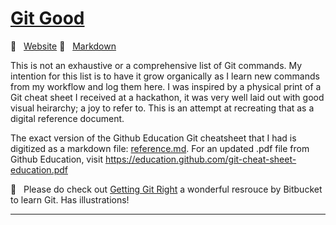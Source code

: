 # [Git Good](reference.md)
🔗  &nbsp; [Website](url)
📃 &nbsp; [Markdown](reference.md)

This is not an exhaustive or a comprehensive list of Git commands. My intention for this list is to have it grow organically as I learn new commands from my workflow and log them here. I was inspired by a physical print of a Git cheat sheet I received at a hackathon, it was very well laid out with good visual heirarchy; a joy to refer to. This is an attempt at recreating that as a digital reference document.

The exact version of the Github Education Git cheatsheet that I had is digitized as a markdown file: [reference.md](og-reference.md). For an updated .pdf file from Github Education, visit https://education.github.com/git-cheat-sheet-education.pdf

🔎 &nbsp; Please do check out [Getting Git Right](https://www.atlassian.com/git) a wonderful resrouce by Bitbucket to learn Git. Has illustrations!

---
